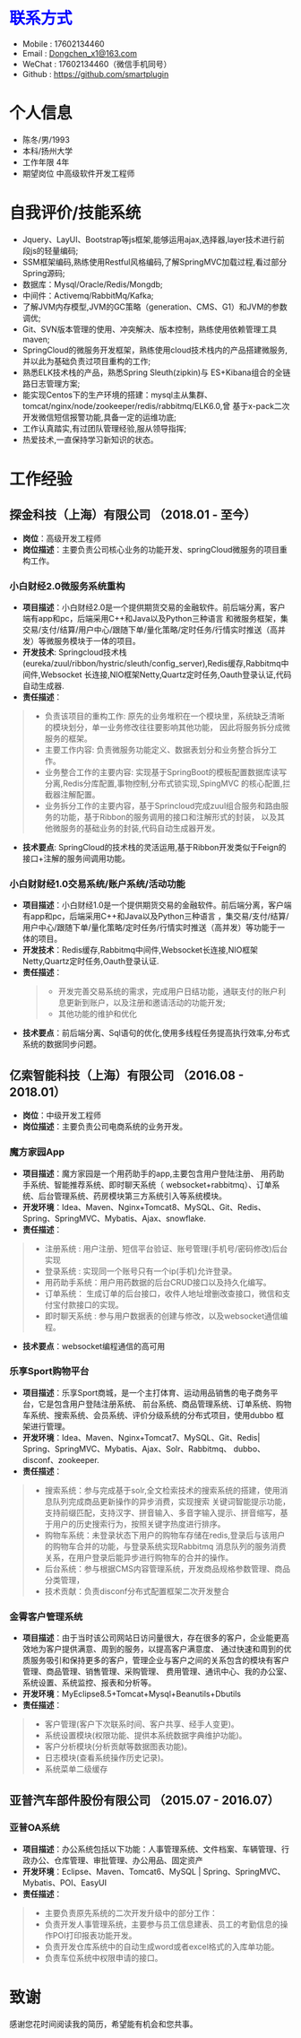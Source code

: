 # <label style="color:blue">联系方式</label>
* Mobile : 17602134460
* Email : Dongchen_x1@163.com
* WeChat : 17602134460（微信手机同号）
* Github : https://github.com/smartplugin

# 个人信息
* 陈冬/男/1993
* 本科/扬州大学
* 工作年限 4年
* 期望岗位 中高级软件开发工程师

# 自我评价/技能系统
* Jquery、LayUI、Bootstrap等js框架,能够运用ajax,选择器,layer技术进行前段js的轻量编码;
* SSM框架编码,熟练使用Restful风格编码,了解SpringMVC加载过程,看过部分Spring源码;
* 数据库：Mysql/Oracle/Redis/Mongdb;
* 中间件：Activemq/RabbitMq/Kafka;
* 了解JVM内存模型,JVM的GC策略（generation、CMS、G1）和JVM的参数调优;
* Git、SVN版本管理的使用、冲突解决、版本控制，熟练使用依赖管理工具maven;
* SpringCloud的微服务开发框架，熟练使用cloud技术栈内的产品搭建微服务,并以此为基础负责过项目重构的工作;
* 熟悉ELK技术栈的产品，熟悉Spring Sleuth(zipkin)与 ES+Kibana组合的全链路日志管理方案;
* 能实现Centos下的生产环境的搭建：mysql主从集群、tomcat/nginx/node/zookeeper/redis/rabbitmq/ELK6.0,曾
  基于x-pack二次开发微信短信报警功能,具备一定的运维功底;
* 工作认真踏实,有过团队管理经验,服从领导指挥;
* 热爱技术,一直保持学习新知识的状态。

# 工作经验 
## 探金科技（上海）有限公司 （2018.01 - 至今）
* **岗位**：高级开发工程师
* **岗位描述**：主要负责公司核心业务的功能开发、springCloud微服务的项目重构工作。

### 小白财经2.0微服务系统重构
* **项目描述**：小白财经2.0是一个提供期货交易的金融软件。前后端分离，客户端有app和pc，后端采用C++和Java以及Python三种语言
  和微服务框架，集交易/支付/结算/用户中心/跟随下单/量化策略/定时任务/行情实时推送（高并发）等微服务模块于一体的项目。
* **开发技术**: Springcloud技术栈(eureka/zuul/ribbon/hystric/sleuth/config_server),Redis缓存,Rabbitmq中间件,Websocket
  长连接,NIO框架Netty,Quartz定时任务,Oauth登录认证,代码自动生成器.
* **责任描述**：
> * 负责该项目的重构工作: 原先的业务堆积在一个模块里，系统缺乏清晰的模块划分，单一业务修改往往要影响其他功能，
    因此将服务拆分成微服务的框架。
> * 主要工作内容: 负责微服务功能定义、数据表划分和业务整合拆分工作。
> * 业务整合工作的主要内容: 实现基于SpringBoot的模板配置数据库读写分离,Redis分库配置,事物控制,分布式锁实现,SpingMVC
    的核心配置,拦截器注解配置。
> * 业务拆分工作的主要内容，基于Sprincloud完成zuul组合服务和路由服务的功能，基于Ribbon的服务调用的接口和注解形式的封装，
    以及其他微服务的基础业务的封装,代码自动生成器开发。
* **技术要点**: SpringCloud的技术栈的灵活运用,基于Ribbon开发类似于Feign的接口+注解的服务间调用功能。

### 小白财财经1.0交易系统/账户系统/活动功能
* **项目描述**：小白财经1.0是一个提供期货交易的金融软件。前后端分离，客户端有app和pc，后端采用C++和Java以及Python三种语言
  ，集交易/支付/结算/用户中心/跟随下单/量化策略/定时任务/行情实时推送（高并发）等功能于一体的项目。
* **开发技术**：Redis缓存,Rabbitmq中间件,Websocket长连接,NIO框架Netty,Quartz定时任务,Oauth登录认证.
* **责任描述**：
   > * 开发完善交易系统的需求，完成用户日结功能，通联支付的账户利息更新到账户，以及注册和邀请活动的功能开发;
   > * 其他功能的维护和优化
* **技术要点**：前后端分离、Sql语句的优化,使用多线程任务提高执行效率,分布式系统的数据同步问题。

## 亿索智能科技（上海）有限公司 （2016.08 - 2018.01）
* **岗位**：中级开发工程师
* **岗位描述**：主要负责公司电商系统的业务开发。

### 魔方家园App
* **项目描述**：魔方家园是一个用药助手的app,主要包含用户登陆注册、 用药助手系统、智能推荐系统、即时聊天系统（
websocket+rabbitmq）、订单系统、后台管理系统、药房模块第三方系统引入等系统模块。
* **开发环境**：Idea、Maven、Nginx+Tomcat8、MySQL、Git、Redis、Spring、SpringMVC、Mybatis、Ajax、snowflake.
* **责任描述**：
> * 注册系统 : 用户注册、短信平台验证、账号管理(手机号/密码修改)后台实现
> * 登录系统 : 实现同一个账号只有一个ip(手机)允许登录。
> * 用药助手系统：用户用药数据的后台CRUD接口以及持久化编写。
> * 订单系统： 生成订单的后台接口，收件人地址增删改查接口，微信和支付宝付款接口的实现。
> * 即时聊天系统 : 参与用户数据表的创建与修改，以及websocket通信编程。
* **技术要点**：websocket编程通信的高可用

### 乐享Sport购物平台
* **项目描述**：乐享Sport商城，是一个主打体育、运动用品销售的电子商务平台，它是包含用户登陆注册系统、
前台系统、商品管理系统、订单系统、购物车系统、搜索系统、会员系统、评价分级系统的分布式项目，使用dubbo
框架进行管理。
* **开发环境**：Idea、Maven、Nginx+Tomcat7、MySQL、Git、Redis| Spring、SpringMVC、Mybatis、Ajax、Solr、Rabbitmq、
  dubbo、disconf、zookeeper.
* **责任描述**：
> * 搜索系统：参与完成基于solr,全文检索技术的搜索系统的搭建，使用消息队列完成商品更新操作的异步消费，实现搜索
    关键词智能提示功能，支持前缀匹配，支持汉字、拼音输入、多音字输入提示、拼音缩写，基于用户的历史搜索行为，按照关键字热度进行排序。
> * 购物车系统：未登录状态下用户的购物车存储在redis,登录后与该用户的购物车合并的功能，与登录系统实现Rabbitmq
    消息队列的服务消费关系，在用户登录后能异步进行购物车的合并的操作。
> * 后台系统：参与根据CMS内容管理系统，开发商品规格参数管理、商品分类管理，
> * 技术贡献：负责disconf分布式配置框架二次开发整合


### 金霄客户管理系统
* **项目描述**：由于当时该公司网站日访问量很大，存在很多的客户，企业能更高效地为客户提供满意、周到的服务，以提高客户满意度、
  通过快速和周到的优质服务吸引和保持更多的客户，管理企业与客户之间的关系包含的模块有客户管理、商品管理、销售管理、采购管理、
  费用管理、通讯中心、我的办公室、系统设置、系统监控、报表和分析等。
* **开发环境**：MyEclipse8.5+Tomcat+Mysql+Beanutils+Dbutils
* **责任描述**：
> * 客户管理(客户下次联系时间、客户共享、经手人变更)。
> * 系统设置模块(权限功能、提供本系统数据字典维护功能)。
> * 客户分析模块(分析贡献等数据图表功能)。
> * 日志模块(查看系统操作历史记录)。
> * 系统菜单二级缓存

## 亚普汽车部件股份有限公司 （2015.07 - 2016.07）
 
### 亚普OA系统
* **项目描述**：办公系统包括以下功能：人事管理系统、文件档案、车辆管理、行政办公、仓库管理、审批管理、办公用品、固定资产
* **开发环境**：Eclipse、Maven、Tomcat6、MySQL | Spring、SpringMVC、Mybatis、POI、EasyUI
* **责任描述**：
> * 主要负责原先系统的二次开发升级中的部分工作：
> * 负责开发人事管理系统，主要参与员工信息建表、员工的考勤信息的操作POI打印报表功能开发。
> * 负责开发仓库系统中的自动生成word或者excel格式的入库单功能。
> * 负责车位系统中权限申请的接口。

# 致谢
感谢您花时间阅读我的简历，希望能有机会和您共事。

